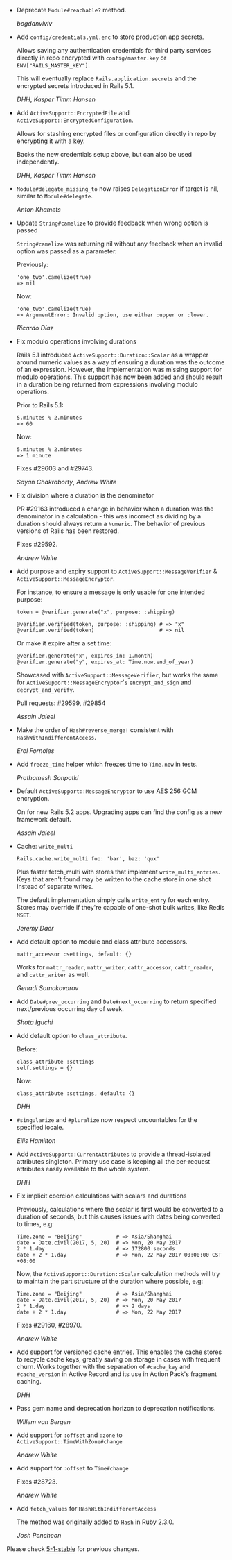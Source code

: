 *   Deprecate `Module#reachable?` method.

    *bogdanvlviv*

*   Add `config/credentials.yml.enc` to store production app secrets.

    Allows saving any authentication credentials for third party services
    directly in repo encrypted with `config/master.key` or `ENV["RAILS_MASTER_KEY"]`.

    This will eventually replace `Rails.application.secrets` and the encrypted
    secrets introduced in Rails 5.1.

    *DHH*, *Kasper Timm Hansen*

*   Add `ActiveSupport::EncryptedFile` and `ActiveSupport::EncryptedConfiguration`.

    Allows for stashing encrypted files or configuration directly in repo by
    encrypting it with a key.

    Backs the new credentials setup above, but can also be used independently.

    *DHH*, *Kasper Timm Hansen*

*   `Module#delegate_missing_to` now raises `DelegationError` if target is nil,
    similar to `Module#delegate`.

    *Anton Khamets*

*   Update `String#camelize` to provide feedback when wrong option is passed

    `String#camelize` was returning nil without any feedback when an
    invalid option was passed as a parameter.

    Previously:

        'one_two'.camelize(true)
        => nil

    Now:

        'one_two'.camelize(true)
        => ArgumentError: Invalid option, use either :upper or :lower.

    *Ricardo Díaz*

*   Fix modulo operations involving durations

    Rails 5.1 introduced `ActiveSupport::Duration::Scalar` as a wrapper
    around numeric values as a way of ensuring a duration was the outcome of
    an expression. However, the implementation was missing support for modulo
    operations. This support has now been added and should result in a duration
    being returned from expressions involving modulo operations.

    Prior to Rails 5.1:

        5.minutes % 2.minutes
        => 60

    Now:

        5.minutes % 2.minutes
        => 1 minute

    Fixes #29603 and #29743.

    *Sayan Chakraborty*, *Andrew White*

*   Fix division where a duration is the denominator

    PR #29163 introduced a change in behavior when a duration was the denominator
    in a calculation - this was incorrect as dividing by a duration should always
    return a `Numeric`. The behavior of previous versions of Rails has been restored.

    Fixes #29592.

    *Andrew White*

*   Add purpose and expiry support to `ActiveSupport::MessageVerifier` &
   `ActiveSupport::MessageEncryptor`.

    For instance, to ensure a message is only usable for one intended purpose:

        token = @verifier.generate("x", purpose: :shipping)

        @verifier.verified(token, purpose: :shipping) # => "x"
        @verifier.verified(token)                     # => nil

    Or make it expire after a set time:

        @verifier.generate("x", expires_in: 1.month)
        @verifier.generate("y", expires_at: Time.now.end_of_year)

    Showcased with `ActiveSupport::MessageVerifier`, but works the same for
    `ActiveSupport::MessageEncryptor`'s `encrypt_and_sign` and `decrypt_and_verify`.

    Pull requests: #29599, #29854

    *Assain Jaleel*

*   Make the order of `Hash#reverse_merge!` consistent with `HashWithIndifferentAccess`.

    *Erol Fornoles*

*   Add `freeze_time` helper which freezes time to `Time.now` in tests.

    *Prathamesh Sonpatki*

*   Default `ActiveSupport::MessageEncryptor` to use AES 256 GCM encryption.

    On for new Rails 5.2 apps. Upgrading apps can find the config as a new
    framework default.

    *Assain Jaleel*

*   Cache: `write_multi`

        Rails.cache.write_multi foo: 'bar', baz: 'qux'

    Plus faster fetch_multi with stores that implement `write_multi_entries`.
    Keys that aren't found may be written to the cache store in one shot
    instead of separate writes.

    The default implementation simply calls `write_entry` for each entry.
    Stores may override if they're capable of one-shot bulk writes, like
    Redis `MSET`.

    *Jeremy Daer*

*   Add default option to module and class attribute accessors.

        mattr_accessor :settings, default: {}

    Works for `mattr_reader`, `mattr_writer`, `cattr_accessor`, `cattr_reader`,
    and `cattr_writer` as well.

    *Genadi Samokovarov*

*   Add `Date#prev_occurring` and `Date#next_occurring` to return specified next/previous occurring day of week.

    *Shota Iguchi*

*   Add default option to `class_attribute`.

    Before:

        class_attribute :settings
        self.settings = {}

    Now:

        class_attribute :settings, default: {}

    *DHH*

*   `#singularize` and `#pluralize` now respect uncountables for the specified locale.

    *Eilis Hamilton*

*   Add `ActiveSupport::CurrentAttributes` to provide a thread-isolated attributes singleton.
    Primary use case is keeping all the per-request attributes easily available to the whole system.

    *DHH*

*   Fix implicit coercion calculations with scalars and durations

    Previously, calculations where the scalar is first would be converted to a duration
    of seconds, but this causes issues with dates being converted to times, e.g:

        Time.zone = "Beijing"           # => Asia/Shanghai
        date = Date.civil(2017, 5, 20)  # => Mon, 20 May 2017
        2 * 1.day                       # => 172800 seconds
        date + 2 * 1.day                # => Mon, 22 May 2017 00:00:00 CST +08:00

    Now, the `ActiveSupport::Duration::Scalar` calculation methods will try to maintain
    the part structure of the duration where possible, e.g:

        Time.zone = "Beijing"           # => Asia/Shanghai
        date = Date.civil(2017, 5, 20)  # => Mon, 20 May 2017
        2 * 1.day                       # => 2 days
        date + 2 * 1.day                # => Mon, 22 May 2017

    Fixes #29160, #28970.

    *Andrew White*

*   Add support for versioned cache entries. This enables the cache stores to recycle cache keys, greatly saving
    on storage in cases with frequent churn. Works together with the separation of `#cache_key` and `#cache_version`
    in Active Record and its use in Action Pack's fragment caching.

    *DHH*

*   Pass gem name and deprecation horizon to deprecation notifications.

    *Willem van Bergen*

*   Add support for `:offset` and `:zone` to `ActiveSupport::TimeWithZone#change`

    *Andrew White*

*   Add support for `:offset` to `Time#change`

    Fixes #28723.

    *Andrew White*

*   Add `fetch_values` for `HashWithIndifferentAccess`

    The method was originally added to `Hash` in Ruby 2.3.0.

    *Josh Pencheon*


Please check [5-1-stable](https://github.com/rails/rails/blob/5-1-stable/activesupport/CHANGELOG.md) for previous changes.
